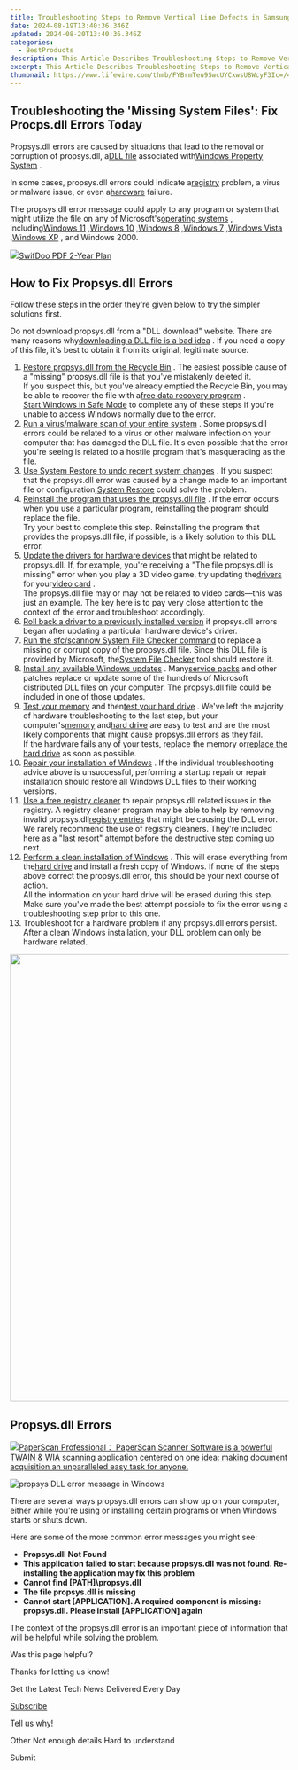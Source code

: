 ```yaml
---
title: Troubleshooting Steps to Remove Vertical Line Defects in Samsung Televisions
date: 2024-08-19T13:40:36.346Z
updated: 2024-08-20T13:40:36.346Z
categories:
  - BestProducts
description: This Article Describes Troubleshooting Steps to Remove Vertical Line Defects in Samsung Televisions
excerpt: This Article Describes Troubleshooting Steps to Remove Vertical Line Defects in Samsung Televisions
thumbnail: https://www.lifewire.com/thmb/FYBrmTeu9SwcUYCxwsU8WcyF3Ic=/400x300/filters:no_upscale():max_bytes(150000):strip_icc():format(webp)/title-c0a673f2ceec4e48bf0388773f3bd360.jpg
---
```


## Troubleshooting the 'Missing System Files': Fix Procps.dll Errors Today
 Propsys.dll errors are caused by situations that lead to the removal or corruption of propsys.dll, a[DLL file](https://www.lifewire.com/what-is-a-dll-file-2625852) associated with[Windows Property System](https://learn.microsoft.com/en-us/windows/win32/api/%5Fproperties/) .

 In some cases, propsys.dll errors could indicate a[registry](https://www.lifewire.com/windows-registry-2625992) problem, a virus or malware issue, or even a[hardware](https://www.lifewire.com/computer-hardware-2625895) failure.

 The propsys.dll error message could apply to any program or system that might utilize the file on any of Microsoft's[operating systems](https://www.lifewire.com/operating-systems-2625912) , including[Windows 11](https://www.lifewire.com/windows-11-5188930) ,[Windows 10](https://www.lifewire.com/windows-10-2626217) ,[Windows 8](https://www.lifewire.com/windows-8-2626235) ,[Windows 7](https://www.lifewire.com/windows-7-2626265) ,[Windows Vista](https://www.lifewire.com/windows-vista-2626311) ,[Windows XP](https://www.lifewire.com/windows-xp-2626354) , and Windows 2000.

<!-- affiliate ads begin -->
<a href="https://purchase.swifdoo.com/order/checkout.php?PRODS=40002580&QTY=1&AFFILIATE=108875&CART=1"><img src="https://secure.avangate.com/images/merchant/8b932759a5a04ddb34bf79e3f9072e4b/products/3_Product%20box%20white-1024x1024.png" border="0">SwifDoo PDF 2-Year Plan</a>
<!-- affiliate ads end -->
## How to Fix Propsys.dll Errors

 Follow these steps in the order they're given below to try the simpler solutions first.

 Do not download propsys.dll from a "DLL download" website. There are many reasons why[downloading a DLL file is a bad idea](https://www.lifewire.com/important-reasons-not-to-download-dll-files-2624455) . If you need a copy of this file, it's best to obtain it from its original, legitimate source.

1. [Restore propsys.dll from the Recycle Bin](https://www.lifewire.com/how-to-restore-deleted-files-from-the-recycle-bin-2624515) . The easiest possible cause of a "missing" propsys.dll file is that you've mistakenly deleted it.  
 If you suspect this, but you've already emptied the Recycle Bin, you may be able to recover the file with a[free data recovery program](https://www.lifewire.com/free-data-recovery-software-tools-2622893) .  
[Start Windows in Safe Mode](https://www.lifewire.com/how-do-i-start-windows-in-safe-mode-2624480) to complete any of these steps if you're unable to access Windows normally due to the error.
2. [Run a virus/malware scan of your entire system](https://www.lifewire.com/properly-scan-your-computer-for-viruses-and-other-malware-2624526) . Some propsys.dll errors could be related to a virus or other malware infection on your computer that has damaged the DLL file. It's even possible that the error you're seeing is related to a hostile program that's masquerading as the file.
3. [Use System Restore to undo recent system changes](https://www.lifewire.com/how-to-use-system-restore-in-windows-2626131) . If you suspect that the propsys.dll error was caused by a change made to an important file or configuration,[System Restore](https://www.lifewire.com/what-is-system-restore-2626022) could solve the problem.
4. [Reinstall the program that uses the propsys.dll file](https://www.lifewire.com/what-is-the-proper-way-to-reinstall-a-software-program-2624478) . If the error occurs when you use a particular program, reinstalling the program should replace the file.  
 Try your best to complete this step. Reinstalling the program that provides the propsys.dll file, if possible, is a likely solution to this DLL error.
5. [Update the drivers for hardware devices](https://www.lifewire.com/how-to-update-drivers-in-windows-2619214) that might be related to propsys.dll. If, for example, you're receiving a "The file propsys.dll is missing" error when you play a 3D video game, try updating the[drivers](https://www.lifewire.com/what-is-a-device-driver-2625796) for your[video card](https://www.lifewire.com/what-is-a-video-card-2618161) .  
 The propsys.dll file may or may not be related to video cards—this was just an example. The key here is to pay very close attention to the context of the error and troubleshoot accordingly.
6. [Roll back a driver to a previously installed version](https://www.lifewire.com/how-to-roll-back-a-driver-in-windows-2619217) if propsys.dll errors began after updating a particular hardware device's driver.
7. [Run the sfc/scannow System File Checker command](https://www.lifewire.com/how-to-use-sfc-scannow-to-repair-windows-system-files-2626161) to replace a missing or corrupt copy of the propsys.dll file. Since this DLL file is provided by Microsoft, the[System File Checker](https://www.lifewire.com/sfc-command-system-file-checker-2626020) tool should restore it.
8. [Install any available Windows updates](https://www.lifewire.com/how-to-check-for-install-windows-updates-2624596) . Many[service packs](https://www.lifewire.com/what-is-a-service-pack-2626010) and other patches replace or update some of the hundreds of Microsoft distributed DLL files on your computer. The propsys.dll file could be included in one of those updates.
9. [Test your memory](https://www.lifewire.com/free-memory-test-programs-2626178) and then[test your hard drive](https://www.lifewire.com/free-hard-drive-testing-programs-2626183) . We've left the majority of hardware troubleshooting to the last step, but your computer's[memory](https://www.lifewire.com/what-is-random-access-memory-ram-2618159) and[hard drive](https://www.lifewire.com/what-is-a-hard-disk-drive-2618152) are easy to test and are the most likely components that might cause propsys.dll errors as they fail.  
 If the hardware fails any of your tests, replace the memory or[replace the hard drive](https://www.lifewire.com/how-to-replace-a-hard-drive-2626200) as soon as possible.
10. [Repair your installation of Windows](https://www.lifewire.com/how-do-i-automatically-repair-windows-problems-2624907) . If the individual troubleshooting advice above is unsuccessful, performing a startup repair or repair installation should restore all Windows DLL files to their working versions.
11. [Use a free registry cleaner](https://www.lifewire.com/free-registry-cleaners-2626176) to repair propsys.dll related issues in the registry. A registry cleaner program may be able to help by removing invalid propsys.dll[registry entries](https://www.lifewire.com/what-is-a-registry-key-2625999) that might be causing the DLL error.  
 We rarely recommend the use of registry cleaners. They're included here as a "last resort" attempt before the destructive step coming up next.
12. [Perform a clean installation of Windows](https://www.lifewire.com/how-to-clean-install-windows-2624904) . This will erase everything from the[hard drive](https://www.lifewire.com/what-is-a-hard-disk-drive-2618152) and install a fresh copy of Windows. If none of the steps above correct the propsys.dll error, this should be your next course of action.  
 All the information on your hard drive will be erased during this step. Make sure you've made the best attempt possible to fix the error using a troubleshooting step prior to this one.
13. Troubleshoot for a hardware problem if any propsys.dll errors persist. After a clean Windows installation, your DLL problem can only be hardware related.

<!-- affiliate ads begin -->
<a href="https://atezr.pxf.io/c/5597632/2018605/18496" target="_top" id="2018605"><img src="//a.impactradius-go.com/display-ad/18496-2018605" border="0" alt="" width="798" height="807"/></a><img height="0" width="0" src="https://imp.pxf.io/i/5597632/2018605/18496" style="position:absolute;visibility:hidden;" border="0" />
<!-- affiliate ads end -->
## Propsys.dll Errors

<!-- affiliate ads begin -->
<a href="https://secure.2checkout.com/order/checkout.php?PRODS=37540879&QTY=1&AFFILIATE=108875&CART=1"><img src="https://paperscan.orpalis.com/img/content/You_prefer_to_use.png" border="0">PaperScan Professional： PaperScan Scanner Software is a powerful TWAIN & WIA scanning application centered on one idea: making document acquisition an unparalleled easy task for anyone.</a>
<!-- affiliate ads end -->
![propsys DLL error message in Windows](https://www.lifewire.com/thmb/azydO7i7OyBn-L6my-fadrGHLe8=/1500x0/filters:no_upscale():max_bytes(150000):strip_icc():format(webp)/propsys-dll-error-message-5aeb4dedba61770036a38da4.png)

 There are several ways propsys.dll errors can show up on your computer, either while you're using or installing certain programs or when Windows starts or shuts down.

 Here are some of the more common error messages you might see:

* **Propsys.dll Not Found**
* **This application failed to start because propsys.dll was not found. Re-installing the application may fix this problem**
* **Cannot find \[PATH\]\\propsys.dll**
* **The file propsys.dll is missing**
* **Cannot start \[APPLICATION\]. A required component is missing: propsys.dll. Please install \[APPLICATION\] again**

 The context of the propsys.dll error is an important piece of information that will be helpful while solving the problem.

Was this page helpful?

Thanks for letting us know!

 Get the Latest Tech News Delivered Every Day

[Subscribe](https://www.lifewire.com/#)

Tell us why!

 Other  Not enough details  Hard to understand

 Submit

<ins class="adsbygoogle"
     style="display:block"
     data-ad-format="autorelaxed"
     data-ad-client="ca-pub-7571918770474297"
     data-ad-slot="1223367746"></ins>



<ins class="adsbygoogle"
     style="display:block"
     data-ad-client="ca-pub-7571918770474297"
     data-ad-slot="8358498916"
     data-ad-format="auto"
     data-full-width-responsive="true"></ins>


